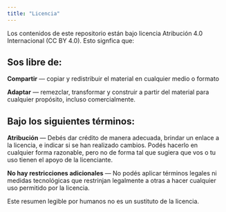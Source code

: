 ```yaml
---
title: "Licencia"
---
```


Los contenidos de este repositorio están bajo licencia Atribución 4.0 Internacional (CC BY 4.0). Esto signfica que:

## Sos libre de:

**Compartir** — copiar y redistribuir el material en cualquier medio o formato

**Adaptar** — remezclar, transformar y construir a partir del material para cualquier propósito, incluso comercialmente.

## Bajo los siguientes términos:

**Atribución** — Debés dar crédito de manera adecuada, brindar un enlace a la licencia, e indicar si se han realizado cambios. Podés hacerlo en cualquier forma razonable, pero no de forma tal que sugiera que vos o tu uso tienen el apoyo de la licenciante.

**No hay restricciones adicionales** — No podés aplicar términos legales ni medidas tecnológicas que restrinjan legalmente a otras a hacer cualquier uso permitido por la licencia.

Este resumen legible por humanos no es un sustituto de la licencia.

